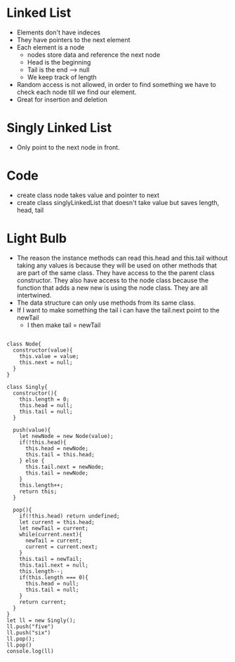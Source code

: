 # Linked List
- Elements don't have indeces
- They have pointers to the next element
- Each element is a node
    - nodes store data and reference the next node
    - Head is the beginning 
    - Tail is the end --> null
    - We keep track of length
- Random access is not allowed, in order to find something we have to check each node till we find our element.
- Great for insertion and deletion

# Singly Linked List
- Only point to the next node in front.

# Code
- create class node takes value and pointer to next
- create class singlyLinkedList that doesn't take value but saves length, head, tail

# Light Bulb
- The reason the instance methods can read this.head and this.tail without taking any values is because they will be used on other methods that are part of the same class. They have access to the the parent class constructor. They also have access to the node class because the function that adds a new new is using the node class. They are all intertwined. 
- The data structure can only use methods from its same class.
- If I want to make something the tail i can have the tail.next point to the newTail 
  - I then make tail = newTail
```

class Node{
  constructor(value){
    this.value = value;
    this.next = null;
  }
}

class Singly{
  constructor(){
    this.length = 0;
    this.head = null;
    this.tail = null;
  }

  push(value){
    let newNode = new Node(value);
    if(!this.head){
      this.head = newNode;
      this.tail = this.head;
    } else {
      this.tail.next = newNode;
      this.tail = newNode;
    }
    this.length++;
    return this;
  }

  pop(){
    if(!this.head) return undefined;
    let current = this.head;
    let newTail = current;
    while(current.next){
      newTail = current;
      current = current.next;
    }
    this.tail = newTail;
    this.tail.next = null;
    this.length--;
    if(this.length === 0){
      this.head = null;
      this.tail = null;
    }
    return current;
  }
}
let ll = new Singly();
ll.push("five")
ll.push("six")
ll.pop();
ll.pop()
console.log(ll)


```